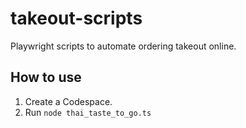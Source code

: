 # takeout-scripts
Playwright scripts to automate ordering takeout online.

## How to use

1. Create a Codespace.
2. Run `node thai_taste_to_go.ts`